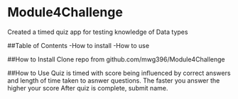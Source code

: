 # Module4Challenge
Created a timed quiz app for testing knowledge of Data types

##Table of Contents
-How to install
-How to use


##How to Install
Clone repo from github.com/mwg396/Module4Challenge

##How to Use
Quiz is timed with score being influenced by correct answers and length of time taken to asnwer questions. The faster you answer the higher your score
After quiz is complete, submit name.

